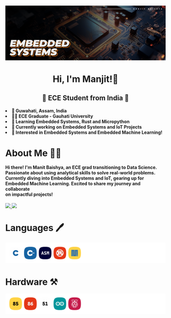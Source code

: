 <!-- Hero Image -->
![Languages](/assets/Header.png)

<!-- Greeting Message -->
<h1 align="center">
    Hi, I'm Manjit!👋
</h1>

<!-- Subtitle -->
<h2 align="center"> 🌟 ECE Student from India 🌟 </h2>

<!-- List -->
<h4>
    <li> 📌 Guwahati, Assam, India </li>
    <li> 👨‍🎓 ECE Graduate - Gauhati University</li>
    <li> 🌱 Learning Embedded Systems, Rust and Micropython</li>
    <li> 🏢 Currently working on Embedded Systems and IoT Projects </li>
    <li> 🤝 Interested in Embedded Systems and Embedded Machine Learning!</li>
</h4>

<!-- About Me -->
<h1>About Me 👨‍🎓</h1>
<h4>Hi there! I'm Manit Baishya, an ECE grad transitioning to Data Science. 
<br>Passionate about using analytical skills to solve real-world problems. 
<br>Currently diving into Embedded Systems and IoT, gearing up for 
<br>Embedded Machine Learning. Excited to share my journey and collaborate
<br>on impactful projects!</h4>

<!-- Social Profiles -->
<div> 
  <a href="mailto:manjitbaishya100@gmail.com">
    <img src="https://img.shields.io/badge/Gmail-D14836?style=for-the-badge&logo=gmail&logoColor=white" />
  </a>
  <a href="https://www.linkedin.com/in/reach-manjit-here">
    <img src="https://img.shields.io/badge/LinkedIn-0077B5?style=for-the-badge&logo=linkedin&logoColor=white" />
  </a>
</div>


<!-- Languages and Libraries -->
<h1>Languages 🖊</h1>

![Languages](/assets/Languages.png)

<h1>Hardware ⚒️</h1>

![Hardware](/assets/Hardware.png)